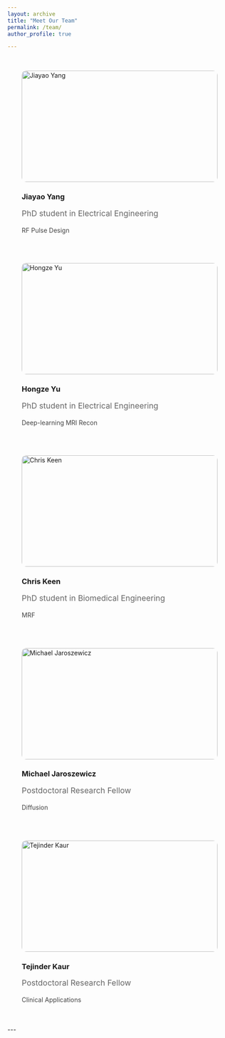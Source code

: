 ```yaml
---
layout: archive
title: "Meet Our Team"
permalink: /team/
author_profile: true

---
```


<div class="team-container">

<div class="team-member">
  <img src="https://i.pravatar.cc/300?img=1" alt="Jiayao Yang" class="member-photo">
  <div class="member-info">
    <h3>Jiayao Yang</h3>
    <p class="role">PhD student in Electrical Engineering</p>
    <p class="bio">RF Pulse Design</p>
    <div class="social-links">
      <a href="#"><i class="fab fa-linkedin"></i></a>
      <a href="#"><i class="fab fa-twitter"></i></a>
      <a href="#"><i class="fas fa-envelope"></i></a>
    </div>
  </div>
</div>

<div class="team-member">
  <img src="https://i.pravatar.cc/300?img=2" alt="Hongze Yu" class="member-photo">
  <div class="member-info">
    <h3>Hongze Yu</h3>
    <p class="role">PhD student in Electrical Engineering</p>
    <p class="bio">Deep-learning MRI Recon</p>
    <div class="social-links">
      <a href="#"><i class="fab fa-github"></i></a>
      <a href="#"><i class="fab fa-dev"></i></a>
    </div>
  </div>
</div>

<div class="team-member">
  <img src="https://i.pravatar.cc/300?img=3" alt="Chris Keen" class="member-photo">
  <div class="member-info">
    <h3>Chris Keen</h3>
    <p class="role">PhD student in Biomedical Engineering</p>
    <p class="bio">MRF</p>
    <div class="social-links">
      <a href="#"><i class="fab fa-instagram"></i></a>
      <a href="#"><i class="fab fa-tiktok"></i></a>
    </div>
  </div>
</div>

<div class="team-member">
  <img src="https://i.pravatar.cc/300?img=3" alt="Michael Jaroszewicz" class="member-photo">
  <div class="member-info">
    <h3>Michael Jaroszewicz</h3>
    <p class="role">Postdoctoral Research Fellow</p>
    <p class="bio">Diffusion</p>
    <div class="social-links">
      <a href="#"><i class="fab fa-instagram"></i></a>
      <a href="#"><i class="fab fa-tiktok"></i></a>
    </div>
  </div>
</div>

<div class="team-member">
  <img src="https://i.pravatar.cc/300?img=3" alt="Tejinder Kaur" class="member-photo">
  <div class="member-info">
    <h3>Tejinder Kaur</h3>
    <p class="role">Postdoctoral Research Fellow</p>
    <p class="bio">Clinical Applications</p>
    <div class="social-links">
      <a href="#"><i class="fab fa-instagram"></i></a>
      <a href="#"><i class="fab fa-tiktok"></i></a>
    </div>
  </div>
</div>

</div>

<style>
.team-container {
  display: grid;
  grid-template-columns: 1fr;
  gap: 3rem;
  max-width: 1200px;
  margin: 0 auto;
  padding: 2rem;
}

.member-content {
  display: grid;
  grid-template-columns: 250px 1fr !important;
  gap: 0 !important;
  align-items: start;
}

.left-column {
  width: 250px; /* Explicit width matching grid column */
  padding: 1rem;
  box-sizing: border-box; /* Prevent overflow */
}

.member-photo {
  width: 100%;
  height: 250px;
  object-fit: cover;
  border-radius: 10px;
}

.member-info {
  padding-right: 2rem;
}

.role {
  color: #666;
  font-size: 1.1rem;
  margin: 0.8rem 0;
}

.bio {
  color: #444;
  line-height: 1.7;
  margin-top: 1rem;
}


.social-links {
  display: flex;
  justify-content: center;
  gap: 1.5rem;
}

.social-links a {
  color: #333;
  font-size: 1.8rem;
  transition: color 0.3s ease;
}

.social-links a:hover {
  transform: translateY(-3px);
  color: #0077b5; /* LinkedIn blue */
}

  @media (max-width: 768px) {
  .member-content {
    grid-template-columns: 1fr !important;
    gap: 2rem;
  }
  
  .left-column {
    width: 100% !important;
    margin: 0 auto;
  }
  
  .member-photo {
    width: 200px !important;
    height: 200px !important;
    margin: 0 auto;
  
  .member-info {
    text-align: center;
    padding-right: 0;
  }
}
</style>

<!-- Add Font Awesome for icons -->
<link rel="stylesheet" href="https://cdnjs.cloudflare.com/ajax/libs/font-awesome/5.15.4/css/all.min.css">
---
